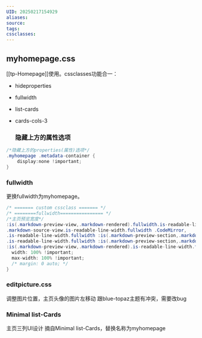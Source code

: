 ```yaml
---
UID: 20250217154929
aliases: 
source: 
tags: 
cssclasses:
---
```

## myhomepage.css
[[tp-Homepage]]使用。cssclasses功能合一：
  - hideproperties
  - fullwidth
  - list-cards
  - cards-cols-3


	### 隐藏上方的属性选项
```java
/*隐藏上方的properties(属性)选项*/
.myhomepage .metadata-container {
	display:none !important;
}
```

### fullwidth
更换fullwidth为myhomepage。
```java
/* ======= custom cssclass ======= */
/* ========fullwidth================ */
/*主页预览宽度*/
:is(.markdown-preview-view,.markdown-rendered).fullwidth.is-readable-line-width .markdown-preview-sizer,
.markdown-source-view.is-readable-line-width.fullwidth .CodeMirror,
.is-readable-line-width.fullwidth :is(.markdown-preview-section,.markdown-rendered),
.is-readable-line-width.fullwidth :is(.markdown-preview-section,.markdown-rendered) > div,
:is(.markdown-preview-view,.markdown-rendered).is-readable-line-width.fullwidth :is(.markdown-preview-section,.markdown-rendered) {
  width: 100% !important;
  max-width: 100% !important;
  /* margin: 0 auto; */
}
```

### editpicture.css
调整图片位置，主页头像的图片左移动
跟blue-topaz主题有冲突，需要改bug

### Minimal list-Cards
主页三列UI设计
摘自Minimal list-Cards，替换名称为myhomepage